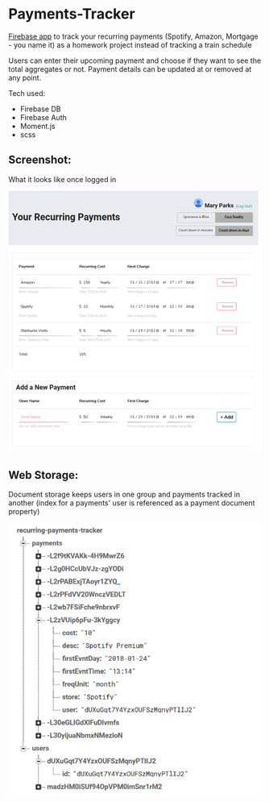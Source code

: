 # Payments-Tracker

[Firebase app](https://krosenk729.github.io/Payments-Tracker/) to track your recurring payments (Spotify, Amazon, Mortgage - you name it) as a homework project instead of tracking a train schedule 

Users can enter their upcoming payment and choose if they want to see the total aggregates or not. Payment details can be updated at or removed at any point. $$$$

Tech used: 
- Firebase DB
- Firebase Auth
- Moment.js
- scss

## Screenshot: 
What it looks like once logged in


![screenshot](assets/images/app-screen-loggedin.png)


## Web Storage:
Document storage keeps users in one group and payments tracked in another (index for a payments' user is referenced as a payment document property)


![screenshot](assets/images/app-screen-firebase.PNG)
